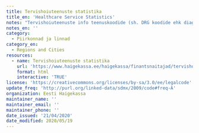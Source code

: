 ```yaml
---
title: Tervishoiuteenuste statistika
title_en: 'Healthcare Service Statistics'
notes: "Tervishoiuteenuste info teenuskoodide (sh. DRG koodide ehk diagnoosipõhiste kompleksteenuste koodide) ja kululiikide lõikes, nii eriarstide kui perearstide kohta. \r\nLink viib Eesti Haigekassa kodulehele, kus on võimalik andmetabeleid excelina alla laadida."
notes_en: ''
category: 
  - Piirkonnad ja linnad
category_en: 
  - Regions and Cities
resources:
  - name: Tervishoiuteenuste statistika
    url: 'https://www.haigekassa.ee/haigekassa/finantsnaitajad/tervishoiuteenuste-statistika'
    format: html
    interactive: 'TRUE'
license: 'https://creativecommons.org/licenses/by-sa/3.0/ee/legalcode'
update_freq: 'http://purl.org/linked-data/sdmx/2009/code#freq-A'
organization: Eesti Haigekassa
maintainer_name: ''
maintainer_email: ''
maintainer_phone: ''
date_issued: '21/04/2020'
date_modified: 2020/05/19
---
```

